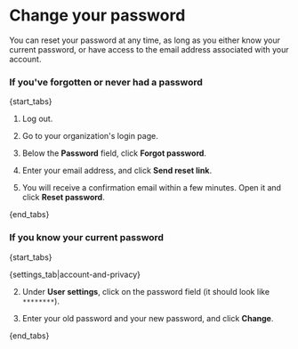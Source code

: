 # Change your password

You can reset your password at any time, as long as you either know your
current password, or have access to the email address associated with your
account.

### If you've forgotten or never had a password

{start_tabs}

1. Log out.

1. Go to your organization's login page.

2. Below the **Password** field, click **Forgot password**.

3. Enter your email address, and click **Send reset link**.

4. You will receive a confirmation email within a few minutes. Open it and click **Reset password**.

{end_tabs}

### If you know your current password

{start_tabs}

{settings_tab|account-and-privacy}

2. Under **User settings**, click on the password field (it should look like `********`).

3. Enter your old password and your new password, and click **Change**.

{end_tabs}
